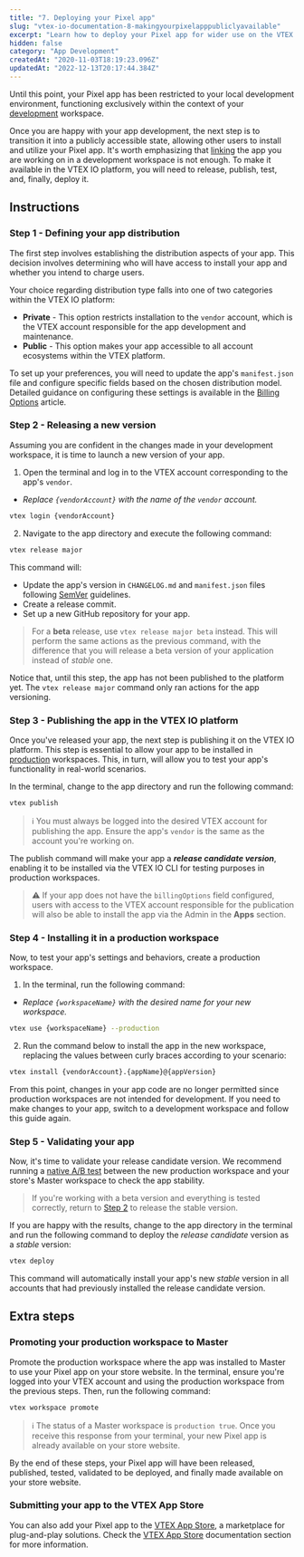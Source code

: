 ```yaml
---
title: "7. Deploying your Pixel app"
slug: "vtex-io-documentation-8-makingyourpixelapppubliclyavailable"
excerpt: "Learn how to deploy your Pixel app for wider use on the VTEX IO platform."
hidden: false
category: "App Development"
createdAt: "2020-11-03T18:19:23.096Z"
updatedAt: "2022-12-13T20:17:44.384Z"
---
```


Until this point, your Pixel app has been restricted to your local development environment, functioning exclusively within the context of your [development](https://developers.vtex.com/docs/guides/vtex-io-documentation-creating-a-development-workspace) workspace.

Once you are happy with your app development, the next step is to transition it into a publicly accessible state, allowing other users to install and utilize your Pixel app. It's worth emphasizing that [linking](https://developers.vtex.com/docs/guides/vtex-io-documentation-linking-an-app) the app you are working on in a development workspace is not enough. To make it available in the VTEX IO platform, you will need to release, publish, test, and, finally, deploy it. 

## Instructions

### Step 1 - Defining your app distribution

The first step involves establishing the distribution aspects of your app. This decision involves determining who will have access to install your app and whether you intend to charge users.

Your choice regarding distribution type falls into one of two categories within the VTEX IO platform:

- **Private** - This option restricts installation to the `vendor` account, which is the VTEX account responsible for the app development and maintenance.
- **Public** - This option makes your app accessible to all account ecosystems within the VTEX platform.

To set up your preferences, you will need to update the app's `manifest.json` file and configure specific fields based on the chosen distribution model. Detailed guidance on configuring these settings is available in the [Billing Options](https://developers.vtex.com/docs/guides/vtex-io-documentation-billing-options/) article.

### Step 2 - Releasing a new version

Assuming you are confident in the changes made in your development workspace, it is time to launch a new version of your app. 

1. Open the terminal and log in to the VTEX account corresponding to the app's `vendor`.
  - _Replace `{vendorAccount}` with the name of the `vendor` account._ 
  ```sh
  vtex login {vendorAccount}
  ```
2. Navigate to the app directory and execute the following command:
  ```sh
  vtex release major
  ```

This command will:

- Update the app's version in `CHANGELOG.md` and `manifest.json` files following [SemVer](https://semver.org/) guidelines.
- Create a release commit.
- Set up a new GitHub repository for your app.

> For a **beta** release, use `vtex release major beta` instead. This will perform the same actions as the previous command, with the difference that you will release a beta version of your application instead of *stable* one.

Notice that, until this step, the app has not been published to the platform yet. The `vtex release major` command only ran actions for the app versioning.

### Step 3 - Publishing the app in the VTEX IO platform

Once you've released your app, the next step is publishing it on the VTEX IO platform. This step is essential to allow your app to be installed in [production](https://developers.vtex.com/docs/guides/vtex-io-documentation-creating-a-production-workspace) workspaces. This, in turn, will allow you to test your app's functionality in real-world scenarios.

In the terminal, change to the app directory and run the following command:

```sh
vtex publish
```

> ℹ️ You must always be logged into the desired VTEX account for publishing the app. Ensure the app's `vendor` is the same as the account you're working on.

The publish command will make your app a ***release candidate version***, enabling it to be installed via the VTEX IO CLI for testing purposes in production workspaces.

>⚠️ If your app does not have the `billingOptions` field configured, users with access to the VTEX account responsible for the publication will also be able to install the app via the Admin in the **Apps** section.

### Step 4 - Installing it in a production workspace

Now, to test your app's settings and behaviors, create a production workspace. 

1. In the terminal, run the following command:
  - _Replace `{workspaceName}` with the desired name for your new workspace._
  ```sh
  vtex use {workspaceName} --production
  ```
2. Run the command below to install the app in the new workspace, replacing the values between curly braces according to your scenario:

  ```sh
  vtex install {vendorAccount}.{appName}@{appVersion}
  ```

From this point, changes in your app code are no longer permitted since production workspaces are not intended for development. If you need to make changes to your app, switch to a development workspace and follow this guide again.

### Step 5 - Validating your app

Now, it's time to validate your release candidate version. We recommend running a [native A/B test](https://developers.vtex.com/docs/guides/vtex-io-documentation-running-native-ab-testing) between the new production workspace and your store's Master workspace to check the app stability.

> If you're working with a beta version and everything is tested correctly, return to [Step 2](#step-2-releasing-a-new-version) to release the stable version.

If you are happy with the results, change to the app directory in the terminal and run the following command to deploy the *release candidate* version as a *stable* version:

```sh
vtex deploy
```

This command will automatically install your app's new *stable* version in all accounts that had previously installed the release candidate version.

## Extra steps

### Promoting your production workspace to Master

Promote the production workspace where the app was installed to Master to use your Pixel app on your store website. In the terminal, ensure you're logged into your VTEX account and using the production workspace from the previous steps. Then, run the following command:

```sh
vtex workspace promote
```

> ℹ️ The status of a Master workspace is `production true`. Once you receive this response from your terminal, your new Pixel app is already available on your store website.

By the end of these steps, your Pixel app will have been released, published, tested, validated to be deployed, and finally made available on your store website.

### Submitting your app to the VTEX App Store

You can also add your Pixel app to the [VTEX App Store](https://apps.vtex.com/), a marketplace for plug-and-play solutions. Check the [VTEX App Store](https://developers.vtex.com/docs/guides/vtex-app-store) documentation section for more information.
